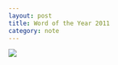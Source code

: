 ```yaml
---
layout: post
title: Word of the Year 2011
category: note
---
```


<img src="{{ site.file }}/woty-2011.svg">  
